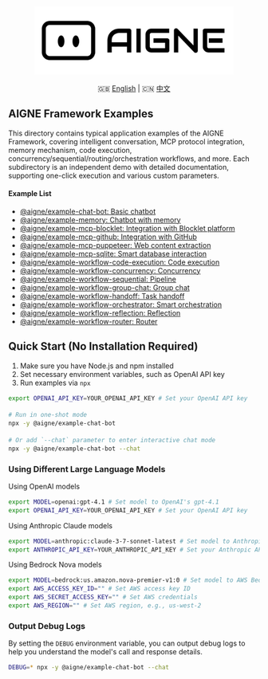 <p align="center">
  <img src="../logo.svg" alt="AIGNE Logo" width="400"/>
</p>

<p align="center">
  🇬🇧 <a href="./README.md">English</a> | 🇨🇳 <a href="./README.zh.md">中文</a>
</p>

## AIGNE Framework Examples

This directory contains typical application examples of the AIGNE Framework, covering intelligent conversation, MCP protocol integration, memory mechanism, code execution, concurrency/sequential/routing/orchestration workflows, and more. Each subdirectory is an independent demo with detailed documentation, supporting one-click execution and various custom parameters.

#### Example List

- [@aigne/example-chat-bot: Basic chatbot](./chat-bot/README.md)
- [@aigne/example-memory: Chatbot with memory](./memory/README.md)
- [@aigne/example-mcp-blocklet: Integration with Blocklet platform](./mcp-blocklet/README.md)
- [@aigne/example-mcp-github: Integration with GitHub](./mcp-github/README.md)
- [@aigne/example-mcp-puppeteer: Web content extraction](./mcp-puppeteer/README.md)
- [@aigne/example-mcp-sqlite: Smart database interaction](./mcp-sqlite/README.md)
- [@aigne/example-workflow-code-execution: Code execution](./workflow-code-execution/README.md)
- [@aigne/example-workflow-concurrency: Concurrency](./workflow-concurrency/README.md)
- [@aigne/example-workflow-sequential: Pipeline](./workflow-sequential/README.md)
- [@aigne/example-workflow-group-chat: Group chat](./workflow-group-chat/README.md)
- [@aigne/example-workflow-handoff: Task handoff](./workflow-handoff/README.md)
- [@aigne/example-workflow-orchestrator: Smart orchestration](./workflow-orchestrator/README.md)
- [@aigne/example-workflow-reflection: Reflection](./workflow-reflection/README.md)
- [@aigne/example-workflow-router: Router](./workflow-router/README.md)

## Quick Start (No Installation Required)

1. Make sure you have Node.js and npm installed
2. Set necessary environment variables, such as OpenAI API key
3. Run examples via `npx`

```bash
export OPENAI_API_KEY=YOUR_OPENAI_API_KEY # Set your OpenAI API key

# Run in one-shot mode
npx -y @aigne/example-chat-bot

# Or add `--chat` parameter to enter interactive chat mode
npx -y @aigne/example-chat-bot --chat
```

### Using Different Large Language Models

Using OpenAI models

```bash
export MODEL=openai:gpt-4.1 # Set model to OpenAI's gpt-4.1
export OPENAI_API_KEY=YOUR_OPENAI_API_KEY # Set your OpenAI API key
```

Using Anthropic Claude models

```bash
export MODEL=anthropic:claude-3-7-sonnet-latest # Set model to Anthropic's latest version
export ANTHROPIC_API_KEY=YOUR_ANTHROPIC_API_KEY # Set your Anthropic API key
```

Using Bedrock Nova models

```bash
export MODEL=bedrock:us.amazon.nova-premier-v1:0 # Set model to AWS Bedrock's Nova Premier
export AWS_ACCESS_KEY_ID="" # Set AWS access key ID
export AWS_SECRET_ACCESS_KEY="" # Set AWS credentials
export AWS_REGION="" # Set AWS region, e.g., us-west-2
```

### Output Debug Logs

By setting the `DEBUG` environment variable, you can output debug logs to help you understand the model's call and response details.

```bash
DEBUG=* npx -y @aigne/example-chat-bot --chat
```
